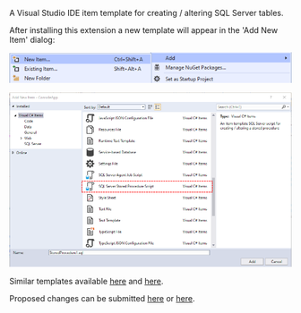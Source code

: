 <!--VSMM readme start-->

A Visual Studio IDE item template for creating / altering SQL Server tables.

After installing this extension a new template will appear in the 'Add New Item' dialog:

![](https://github.com/GregTrevellick/VsixItemTemplateSqlScriptTable/blob/master/Src/ItemTemplate.VsixPackage/Resources/screen0.png?raw=true)

![](https://github.com/GregTrevellick/VsixItemTemplateSqlScriptTable/blob/master/Src/ItemTemplate.VsixPackage/Resources/screen1.png?raw=true)

Similar templates available [here](https://marketplace.visualstudio.com/search?term=trevellick%20tsql&target=VS&category=All%20categories&vsVersion=&sortBy=Relevance) and [here](https://marketplace.visualstudio.com/search?term=trevellick&target=VS&category=All%20categories&vsVersion=&sortBy=Relevance).

Proposed changes can be submitted [here](https://github.com/GregTrevellick/VsixItemTemplateSqlScriptTable/issues) or [here](https://github.com/GregTrevellick/VsixItemTemplateSqlScriptTable/pulls).

<!--VSMM readme end-->
